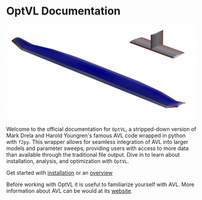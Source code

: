 # OptVL Documentation

![aircraft iso cp](figures/aircraft_cp_iso.png)

Welcome to the official documentation for `OptVL`, a stripped-down version of Mark Drela and Harold Youngren's famous AVL code wrapped in python with `f2py`.
This wrapper allows for seamless integration of AVL into larger models and parameter sweeps, providing users with access to more data than available through the traditional file output.
Dive in to learn about installation, analysis, and optimization with `OptVL`.

Get started with [installation](installation.md) or an [overview](overview.md)


Before working with OptVL it is useful to familiarize yourself with AVL.
More information about AVL can be would at its [website](https://web.mit.edu/drela/Public/web/avl/). 


